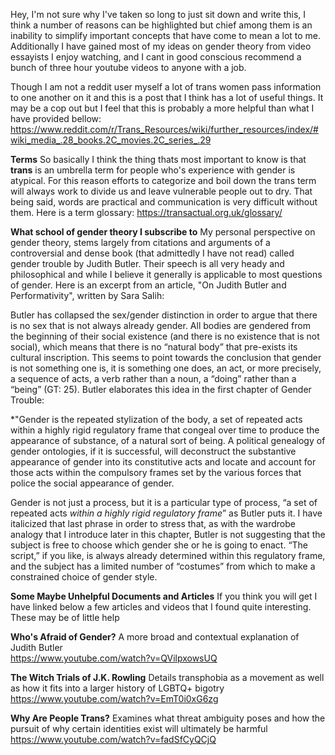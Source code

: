 Hey, I'm not sure why I've taken so long to just sit down and write this, I think a number of reasons can be highlighted but chief among them is an inability to simplify important concepts that have come to mean a lot to me. Additionally I have gained most of my ideas on gender theory from video essayists I enjoy watching, and I cant in good conscious recommend a bunch of three hour youtube videos to anyone with a job. 

Though I am not a reddit user myself a lot of trans women pass information to one another on it and this is a post that I think has a lot of useful things. It may be a cop out but I feel that this is probably a more helpful than what I have provided bellow: https://www.reddit.com/r/Trans_Resources/wiki/further_resources/index/#wiki_media_.28_books.2C_movies.2C_series_.29

**Terms**
So basically I think the thing thats most important to know is that **trans** is an umbrella term for people who's experience with gender is atypical. For this reason efforts to categorize and boil down the trans term will always work to divide us and leave vulnerable people out to dry. That being said, words are practical and communication is very difficult without them. Here is a term glossary: https://transactual.org.uk/glossary/

**What school of gender theory I subscribe to**
My personal perspective on gender theory, stems largely from citations and arguments of a controversial and dense book (that admittedly I have not read) called gender trouble by Judith Butler. Their speech is all very heady and philosophical and while I believe it generally is applicable to most questions of gender. Here is an excerpt from an article, "On Judith Butler and Performativity", written by Sara Salih:

Butler has collapsed the sex/gender distinction in order to argue that there is no sex that is not always already gender. All bodies are gendered from the beginning of their social existence (and there is no existence that is not social), which means that there is no “natural body” that pre-exists its cultural inscription. This seems to point towards the conclusion that gender is not something one is, it is something one does, an act, or more precisely, a sequence of acts, a verb rather than a noun, a “doing” rather than a “being” (GT: 25). Butler elaborates this idea in the first chapter of Gender Trouble:

*"Gender is the repeated stylization of the body, a set of repeated acts within a highly rigid regulatory frame that congeal over time to produce the appearance of substance, of a natural sort of being. A political genealogy of gender ontologies, if it is successful, will deconstruct the substantive appearance of gender into its constitutive acts and locate and account for those acts within the compulsory frames set by the various forces that police the social appearance of gender. 

Gender is not just a process, but it is a particular type of process, “a set of repeated acts
*within a highly rigid regulatory frame*” as Butler puts it. I have italicized that last phrase in order to stress that, as with the wardrobe analogy that I introduce later in this chapter, Butler is not suggesting that the subject is free to choose which gender she or he is going to enact. “The script,” if you like, is always already determined within this regulatory frame, and the subject has a limited number of “costumes” from which to make a constrained choice of gender style.

**Some Maybe Unhelpful Documents and Articles**
If you think you will get 
I have linked below a few articles and videos that I found quite interesting. These may be of little help 

**Who's Afraid of Gender?**
A more broad and contextual explanation of Judith Butler  
https://www.youtube.com/watch?v=QVilpxowsUQ 

**The Witch Trials of J.K. Rowling**
Details transphobia as a movement as well as how it fits into a larger history of LGBTQ+ bigotry 
https://www.youtube.com/watch?v=EmT0i0xG6zg

**Why Are People Trans?**
Examines what threat ambiguity poses and how the pursuit of why certain identities exist will ultimately be harmful 
https://www.youtube.com/watch?v=fadSfCyQCjQ

